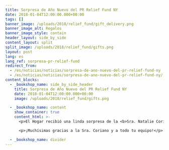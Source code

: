 ```yaml
---
title: Sorpresa de Año Nuevo del PR Relief Fund NY
date: 2018-01-04T12:00:00.000+00:00
tags: []
banner_image: /uploads/2018/relief_fund/gift_delivery.png
banner_image_alt: Regalos
banner_image_style: contain
header_layout: side_by_side
content_layout: split
split_image: /uploads/2018/relief_fund/gifts.png
layout: post
lang: es
lang_ref: sorpresa-pr-relief-fund
redirect_from:
  - /es/noticias/noticias/sorpresa-de-ano-nuevo-del-pr-relief-fund-ny
  - /es/noticias/noticias/sorpresa-de-ano-nuevo-del-pr-relief-fund-ny/
content_blocks:
  - _bookshop_name: side_by_side_header
    title: Sorpresa de Año Nuevo del PR Relief Fund NY
    date: 2018-01-04T12:00:00.000+00:00
    image: /uploads/2018/relief_fund/gifts.png

  - _bookshop_name: content
    show_container: true
    content_html: >-
      <p>El Hogar recibió una linda sorpresa de la <b>Sra. Natalie Coriano</b>, Administradora del  'Puerto Rico Relief Initiative' del Departamento de Servicios Sociales del Condado Westchester (New York). El 4 de enero 2018, UPS hizo entrega de 150 regalos, alegrando a nuestros niños y a todo el personal del Hogar.</p>

      <p>¡Muchísimas gracias a la Sra. Coriano y a todo tu equipo!</p>

  - _bookshop_name: divider
---
```

